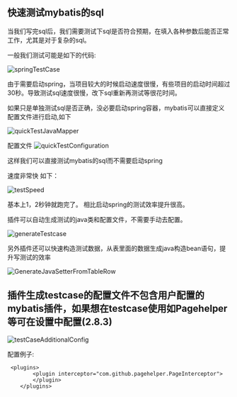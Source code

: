 ## 快速测试mybatis的sql

当我们写完sql后，我们需要测试下sql是否符合预期，在填入各种参数后能否正常工作，尤其是对于复杂的sql。

一般我们测试可能是如下的代码:

![springTestCase](https://gejun123456.coding.net/p/MyBatisCodeHelper-Pro/d/MyBatisCodeHelper-Pro/git/raw/master/screenshots/springtestCase.gif)

由于需要启动spring，当项目较大的时候启动速度很慢，有些项目的启动时间超过30秒。导致测试sql速度很慢，改下sql重新再测试等很花时间。


如果只是单独测试sql是否正确，没必要启动spring容器，mybatis可以直接定义配置文件进行启动,如下

![quickTestJavaMapper](https://gejun123456.coding.net/p/MyBatisCodeHelper-Pro/d/MyBatisCodeHelper-Pro/git/raw/master/screenshots/quickTestJavaMapper.png)

配置文件
![quickTestConfiguration](https://gejun123456.coding.net/p/MyBatisCodeHelper-Pro/d/MyBatisCodeHelper-Pro/git/raw/master/screenshots/quickTestConfiguration.png)

这样我们可以直接测试mybatis的sql而不需要启动spring

速度非常快 如下：

![testSpeed](https://gejun123456.coding.net/p/MyBatisCodeHelper-Pro/d/MyBatisCodeHelper-Pro/git/raw/master/screenshots/quickTestNoSpring.gif)

基本上1，2秒钟就跑完了。 相比启动spring的测试效率提升很高。

插件可以自动生成测试的java类和配置文件，不需要手动去配置。

![generateTestcase](https://gejun123456.coding.net/p/MyBatisCodeHelper-Pro/d/MyBatisCodeHelper-Pro/git/raw/master/screenshots/autoGenerateTestCase.gif)


另外插件还可以快速构造测试数据，从表里面的数据生成java构造bean语句，提升写测试的效率

![GenerateJavaSetterFromTableRow](https://gejun123456.coding.net/p/MyBatisCodeHelper-Pro/d/MyBatisCodeHelper-Pro/git/raw/master/screenshots/GenerateJavaSetterFromTableRow.gif)


## 插件生成testcase的配置文件不包含用户配置的mybatis插件，如果想在testcase使用如Pagehelper等可在设置中配置(2.8.3)

![testCaseAdditionalConfig](https://gejun123456.coding.net/p/MyBatisCodeHelper-Pro/d/MyBatisCodeHelper-Pro/git/raw/master/screenshots/testCaseAdditionalConfig.png)

配置例子:
```
 <plugins>
        <plugin interceptor="com.github.pagehelper.PageInterceptor">
        </plugin>
    </plugins>
```








